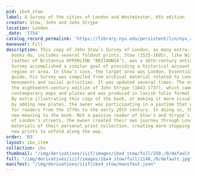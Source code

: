 ```yaml
---
pid: ibx4_stow
label: A Survey of the cities of London and Westminster, 6th edition
creator: Stow, John and John Strype
location: London
_date: '1754'
catalog_record_permalink: 'https://library.nyu.edu/persistent/lcn/nyu_aleph003081356?institution=NYU&persistent'
maneuver: Fill
description: This copy of John Stow’s Survey of London, as many extra-illustrated
  books do, includes several foldout prints. Stow (1525-1605), like William Camden
  (author of Britannia HYPERLINK "BRITANNIA"), was a 16th-century antiquarian whose
  Survey accomplished a similar goal of providing a historical account of a topographical
  region or area. In Stow’s case, the target area was London. Essentially a travel
  guide, his Survey was compiled from archival material related to London’s architectural
  monuments and social activities. It was updated several times. The exhibition features
  the eighteenth-century edition of John Strype (1643-1737), which came endowed with
  contemporary maps and plates and was produced in lavish folio format. PARAGRAPH
  By extra-illustrating this copy of the book, or making it more visually bountiful
  by adding new plates, the owner was participating in a pastime that was popular
  for readers from the 1770s to the early 20th century. In doing so, the owner added
  new meaning to the book. Not a passive reader of Stow’s and Strype’s guided tours
  of London’s streets, the owner created their own journey through London with the
  materials of their personal print collection, creating more stopping points with
  new prints to unfold along the way.
order: '03'
layout: ibx_item
collection: ibx
thumbnail: "/img/derivatives/iiif/images/ibx4_stow/full/250,/0/default.jpg"
full: "/img/derivatives/iiif/images/ibx4_stow/full/1140,/0/default.jpg"
manifest: "/img/derivatives/iiif/ibx4_stow/manifest.json"
---
```

